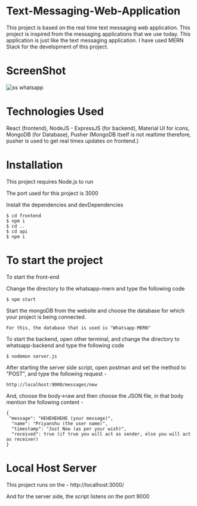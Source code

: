 # Text-Messaging-Web-Application
This project is based on the real time text messaging web application. This project is inspired from the messaging applications that we use today. This application is just like the text messaging application. I have used MERN Stack for the development of this project.


# ScreenShot
![ss whatsapp](https://user-images.githubusercontent.com/107169043/190159099-e436a8ef-b79b-4f77-9d97-70db1239fda2.png)

# Technologies Used
  React (frontend), 
  NodeJS - ExpressJS (for backend), 
  Material UI for icons, 
  MongoDB (for Database), 
  Pusher (MongoDB itself is not realtime therefore, pusher is used to get real times updates on frontend.)
  
# Installation

This project requires Node.js to run

The port used for this project is 3000

Install the dependencies and devDependencies

    $ cd frontend
    $ npm i
    $ cd ..
    $ cd api
    $ npm i

# To start the project

To start the front-end

Change the directory to the whatsapp-mern and type the following code

    $ npm start
    
Start the mongoDB from the website and choose the database for which your project is being connected.

    For this, the database that is used is "Whatsapp-MERN"
    
To start the backend, open other terminal, and change the directory to whatsapp-backend and type the following code

    $ nodemon server.js
    
After starting the server side script, open postman and set the method to "POST", and type the following request - 
    
    http://localhost:9000/messages/new
    
And, choose the body->raw and then choose the JSON file, in that body mention the following content - 

    {
     "message": "HEHEHEHEHE (your message)",
      "name": "Priyanshu (the user name)",
      "timestamp": "Just Now (as per your wish)", 
      "received": true (if true you will act as sender, else you will act as receiver)
    }

# Local Host Server

This project runs on the -  http://localhost:3000/

And for the server side, the script listens on the port 9000

